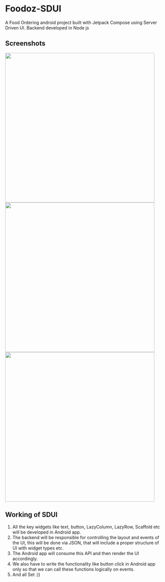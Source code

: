 # Foodoz-SDUI
A Food Ordering android project built with Jetpack Compose using Server Driven UI. Backend developed in Node js

## Screenshots

<img src="https://github.com/bhaskarblur/Foodoz-SDUI/assets/85757758/de670966-e030-4d0f-8a93-f0684af735f0" height="480">   <img src="https://github.com/bhaskarblur/Foodoz-SDUI/assets/85757758/d68934db-01b0-4602-833b-532c627b8881" height="480">   <img src="https://github.com/bhaskarblur/Foodoz-SDUI/assets/85757758/b9ef9d87-cbae-439b-b043-16c9bbd42b1b" height="480">

## Working of SDUI
1. All the key widgets like text, button, LazyColumn, LazyRow, Scaffold etc will be developed in Android app.
2. The backend will be responsible for controlling the layout and events of the UI, this will be done via JSON, that will include a proper structure of UI with widget types etc.
3. The Android app will consume this API and then render the UI accordingly.
4. We also have to write the functionality like button click in Android app only so that we can call these functions logically on events.
5. And all Set :))
